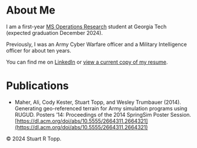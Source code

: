 # About Me
I am a first-year [MS Operations Research](https://www.isye.gatech.edu/academics/masters/degrees/ms-operations-research) student at Georgia Tech (expected graduation December 2024). 

Previously, I was an Army Cyber Warfare officer and a Military Intelligence officer for about ten years.

You can find me on [LinkedIn](https://linkedin.com/in/stutopp) or [view a current copy of my resume](stutopp.net/resume/stuart_topp_resume.pdf).

# Publications
- Maher, Ali, Cody Kester, Stuart Topp, and Wesley Trumbauer (2014). Generating geo-referenced terrain for Army simulation programs using RUGUD. Posters ’14: Proceedings of the 2014 SpringSim Poster Session. [https://dl.acm.org/doi/abs/10.5555/2664311.2664321](https://dl.acm.org/doi/abs/10.5555/2664311.2664321)

&copy; 2024 Stuart R Topp.
